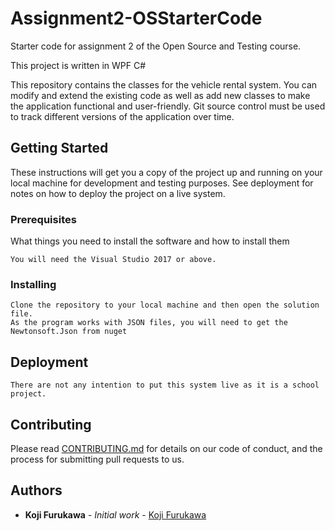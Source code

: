 # Assignment2-OSStarterCode
Starter code for assignment 2 of the Open Source and Testing course.

This project is written in WPF C#

This repository contains the classes for the vehicle rental system.
You can modify and extend the existing code as well as add new classes to make the application functional and user-friendly.
Git source control must be used to track different versions of the application over time.

## Getting Started

These instructions will get you a copy of the project up and running on your local machine for development and testing purposes. See deployment for notes on how to deploy the project on a live system.

### Prerequisites

What things you need to install the software and how to install them

```
You will need the Visual Studio 2017 or above.
```

### Installing

```
Clone the repository to your local machine and then open the solution file.
As the program works with JSON files, you will need to get the Newtonsoft.Json from nuget
```

## Deployment
```
There are not any intention to put this system live as it is a school project.
```
## Contributing

Please read [CONTRIBUTING.md](https://github.com/20028773/assignment-2-develop-and-test-open-source-code-20028773/blob/master/contributing.md) for details on our code of conduct, and the process for submitting pull requests to us.

## Authors

* **Koji Furukawa** - *Initial work* - [Koji Furukawa](https://github.com/20028773)